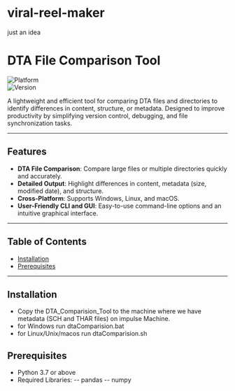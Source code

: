 # viral-reel-maker
just an idea 


# DTA File Comparison Tool  
 
![Platform](https://img.shields.io/badge/platform-Windows%20%7C%20Linux%20%7C%20macOS-lightgrey)  
![Version](https://img.shields.io/badge/version-1.0.0-brightgreen)  

A lightweight and efficient tool for comparing DTA files and directories to identify differences in content, structure, or metadata. Designed to improve productivity by simplifying version control, debugging, and file synchronization tasks.  

---

## Features  

- **DTA File Comparison**: Compare large files or multiple directories quickly and accurately.  
- **Detailed Output**: Highlight differences in content, metadata (size, modified date), and structure.  
- **Cross-Platform**: Supports Windows, Linux, and macOS.  
- **User-Friendly CLI and GUI**: Easy-to-use command-line options and an intuitive graphical interface.  

---

## Table of Contents  

- [Installation](#installation)  
- [Prerequisites](#Prerequisites)  


---

## Installation  
- Copy the DTA_Comparision_Tool to the machine where we have metadata (SCH and THAR files) on impulse Machine.
- for Windows run dtaComparision.bat
- for Linux/Unix/macos run dtaComparision.sh

## Prerequisites  
- Python 3.7 or above  
- Required Libraries:
-- pandas
-- numpy
